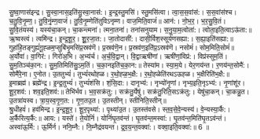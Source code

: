 

  
सु॒ष्वा॒णास॑इन्द्र। सु॒स्वा॒नास॒इति॑सु॒स्वा॒नास॑:। इ॒न्द्र॒स्तु॒मसि॑। स्तु॒मसि॑त्वा। त्वा॒स॒स॒वांस॑:। स॒स॒वांस॑श्च। च॒तु॒वि॒नृ॒म्ण॒। तु॒वि॒नृं॒म्ण॒वाजं॑। तु॒वि॒नृ॒म्णेति॑तुविऽनृम्ण। वाज॒मिति॒वाजं॑॥ आन॑:। नो॒भ॒र॒। भ॒र॒सु॒वि॒तं। सु॒वि॒तंयस्य॑। यस्य॑चा॒कन्। चा॒कन्त्मना॑। त्मना॒तना॑। तना॑सनुयाम। स॒नु॒या॒म॒त्वोता॑:। त्वोता॒इति॒त्वाऽऊ॑ता:॥  
ऋ॒ष्वस्त्वं। त्वमि॑न्द्र। इ॒न्द्र॒शू॒र॒। शू॒॒र॒जा॒त:। जा॒तोदासी॑:। दासी॒र्विश॒स्सूर्य॑णसह्या:। स॒ह्या॒इति॑सह्या:॥ गुहा॑हि॒तङ्गुह्यं॑गू॒ह्ळम॒प्सुबि॑भृ॒मसि॑प्र॒स्रव॑णॆ। प्र॒स्रव॑णॆ॒न। प्र॒स्रव॑ण॒इति॑प्र॒ऽस्रव॑णॆ। नसोमं॑। सोम॒मिति॒सोमं॑॥  
अ॒र्योवा॑। वा॒गिर॑:। गिरो॑अ॒भि। अ॒भ्य॑र्च। अ॒र्च॒वि॒द्वान्। वि॒द्वाऋषी॑णां। ऋषी॑णां॒विप्र॑:। विप्र॑स्सुम॒तिं। सु॒म॒तिञ्च॑का॒न:। सु॒म॒तिमिति॑सु॒ऽम॒तिं। च॒का॒नइति॑च॒का॒न:॥ तेस्या॑म। स्या॒म॒ये। येर॒णय॑न्त। र॒णय॑न्त॒सोमै॑:। सोमै॑रे॒ना। ए॒नोत। उ॒ततुभ्यं॑। तुभ्यं॑रथोह्ळ। र॒थो॒ह्ळ॒भ॒क्षै:। र॒थो॒ह्ळेति॑रथऽऊह्ळ। भ॒क्षैरिति॑भ॒क्षै:॥  
इ॒माब्रह्म॑। ब्रह्मे॑न्द्र। इ॒न्द्र॒तुभ्यं॑। तुभ्यं॑शंसि। शं॒सि॒दा:। दानृभ्य॑:। नृभ्यो॑नृ॒णां। नृभ्य॒इति॒नृऽभ्य॑:। नृ॒णांशू॑र। शू॒र॒शव॑:। शव॒इति॒शव॑:॥ तेभि॑र्भव। भ॒व॒सक्र॑तु:। सक्र॑तु॒र्येषु॑। सक्र॑तु॒रिति॒सऽक्र॑तु:। येषु॑चा॒कन्। चा॒कन्नु॒त। उ॒तत्रा॑यस्व। त्रा॒य॒स्व॒गृ॒ण॒त:। गृ॒ण॒तउ॒त। उ॒तस्तीन्। स्तीनिति॒स्तीन्॥  
श्रु॒धीहवं॑। हव॑मिन्द्र। इ॒न्द्र॒शू॒र॒। शू॒र॒पृथ्या॑:। पृथ्या॑उ॒त। उ॒तस्त॑वसे। स्त॒व॒से॒वे॒न्यस्य॑। वे॒न्यस्या॒र्कै:। अ॒र्कैरित्य॒र्कै:॥ आय:। यस्ते॑। ते॒योनिं॑। योनिं॑घृ॒तव॑न्तं। घृ॒तव॑न्त॒मस्वा॑:। घृ॒तव॑न्त॒मिति॑घृ॒तऽव॑न्तं। अस्वा॑ऊ॒र्मि:। ऊ॒र्मिर्न। ननि॒म्नै:। नि॒म्नैद्र॑वयन्त। द्र॒व॒य॒न्त॒वक्वा॑:। वक्वा॒इति॒वक्वा॑:॥ 6 ॥  
